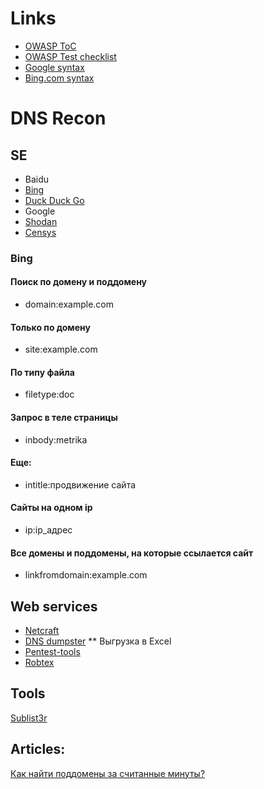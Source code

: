 # Links
* [OWASP ToC](https://www.owasp.org/index.php/OWASP_Testing_Guide_v4_Table_of_Contents)
* [OWASP Test checklist](https://www.owasp.org/index.php/Testing_Checklist)
* [Google syntax](https://support.google.com/websearch/answer/2466433?hl=en&visit_id=1-636557217326693897-2663777801&rd=1)
* [Bing.com syntax](http://not-alone.ru/must-have/seo/operators-bing.html)

# DNS Recon
## SE
* Baidu
* [Bing](https://bing.com)
* [Duck Duck Go](https://duckduckgo.com)
* Google
* [Shodan](https://www.shodan.io/)
* [Censys](https://censys.io)

### Bing
#### Поиск по домену и поддомену
* domain:example.com
#### Только по домену
* site:example.com
#### По типу файла
* filetype:doc
#### Запрос в теле страницы
* inbody:metrika
#### Еще:
* intitle:продвижение сайта
#### Сайты на одном ip
* ip:ip_адрес
#### Все домены и поддомены, на которые ссылается сайт
* linkfromdomain:example.com

## Web services
* [Netcraft](http://searchdns.netcraft.com/)
* [DNS dumpster](https://dnsdumpster.com/)
** Выгрузка в  Excel
* [Pentest-tools](https://pentest-tools.com/information-gathering/find-subdomains-of-domain)
* [Robtex](https://www.robtex.com/dns-lookup/domain.com)

## Tools
[Sublist3r](https://github.com/aboul3la/Sublist3r)

## Articles:
[Как найти поддомены за считанные минуты?](https://habrahabr.ru/company/hosting-cafe/blog/312954/)

